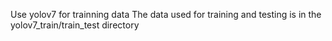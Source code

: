 Use yolov7 for trainning data
The data used for training and testing is in the yolov7_train/train_test directory
